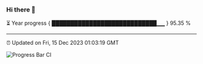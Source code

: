 ### Hi there 👋

⏳ Year progress { ████████████████████████████▁▁ } 95.35 %

---

⏰ Updated on Fri, 15 Dec 2023 01:03:19 GMT

![Progress Bar CI](https://github.com/liununu/liununu/workflows/Progress%20Bar%20CI/badge.svg)
